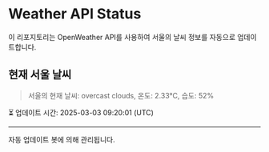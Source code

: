 
# Weather API Status

이 리포지토리는 OpenWeather API를 사용하여 서울의 날씨 정보를 자동으로 업데이트합니다.

## 현재 서울 날씨
> 서울의 현재 날씨: overcast clouds, 온도: 2.33°C, 습도: 52%

⏳ 업데이트 시간: 2025-03-03 09:20:01 (UTC)

---
자동 업데이트 봇에 의해 관리됩니다.

